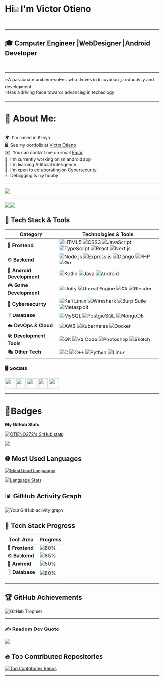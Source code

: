              
Hi![](https://user-images.githubusercontent.com/18350557/176309783-0785949b-9127-417c-8b55-ab5a4333674e.gif) I'm Victor Otieno
=====================================================================================================================================
<br>
<hr>

 🎓  Computer Engineer  |WebDesigner  |Android Developer
----------------------------------------------
<br>
<hr>

⭐️A passionate problem-solver. who thrives in innovation ,productivity and development <br>
⭐️Has a driving force towards advancing in technology<br>



<hr>

# 💫 About Me:
<br>
 🌍  I'm based in Kenya<br>
 🖥️  See my portfolio at <a href="https://otieno272.github.io/portfolioupdate/">Victor Otieno</a><br>
 ✉️  You can contact me on email  <a href="otieno272@gmail.com">Email</a><br>
 🚀  I'm currently working on an android app
 <br>
 🧠  I'm learning Artificial intelligence<br>
 🤝  I'm open to collaborating on Cybersecurity<br>
 ⚡  Debugging is my hobby<br>
<hr>
 
<p>

  <img src="https://i.pinimg.com/originals/79/6d/b5/796db5deaf3ca9a927736d4b12cc3086.gif">
</p>



<hr>
<a href="https://www.github.com/OTIENO272" target="_blank" rel="noreferrer"><img
src="https://img.shields.io/github/followers/OTIENO272?logo=github&style=for-the-badge&color=0891b2&labelColor=1c1917" /></a><a href="https://www.x.com/OtienoVictor" target="_blank" rel="noreferrer"><img
src="https://img.shields.io/twitter/follow/OtienoVictor?logo=twitter&style=for-the-badge&color=0891b2&labelColor=1c1917"
/></a>

## 🚀 Tech Stack & Tools  

| **Category**        | **Technologies & Tools**  |
|---------------------|--------------------------|
| 🎨 **Frontend**     | ![HTML5](https://skillicons.dev/icons?i=html) ![CSS3](https://skillicons.dev/icons?i=css) ![JavaScript](https://skillicons.dev/icons?i=js) ![TypeScript](https://skillicons.dev/icons?i=ts) ![React](https://skillicons.dev/icons?i=react) ![Next.js](https://skillicons.dev/icons?i=nextjs) |
| ⚙️ **Backend**      | ![Node.js](https://skillicons.dev/icons?i=nodejs) ![Express.js](https://skillicons.dev/icons?i=express) ![Django](https://skillicons.dev/icons?i=django) ![PHP](https://skillicons.dev/icons?i=php) ![Go](https://skillicons.dev/icons?i=go) |
| 📱 **Android Development** | ![Kotlin](https://skillicons.dev/icons?i=kotlin) ![Java](https://skillicons.dev/icons?i=java) ![Android](https://skillicons.dev/icons?i=androidstudio) |
| 🎮 **Game Development** | ![Unity](https://skillicons.dev/icons?i=unity) ![Unreal Engine](https://skillicons.dev/icons?i=unreal) ![C#](https://skillicons.dev/icons?i=cs) ![Blender](https://skillicons.dev/icons?i=blender) |
| 🔐 **Cybersecurity** | ![Kali Linux](https://skillicons.dev/icons?i=kali) ![Wireshark](https://skillicons.dev/icons?i=wireshark) ![Burp Suite](https://skillicons.dev/icons?i=burpsuite) ![Metasploit](https://skillicons.dev/icons?i=metasploit) |
| 🗄️ **Database**     | ![MySQL](https://skillicons.dev/icons?i=mysql) ![PostgreSQL](https://skillicons.dev/icons?i=postgres) ![MongoDB](https://skillicons.dev/icons?i=mongodb) |
| ☁️ **DevOps & Cloud** | ![AWS](https://skillicons.dev/icons?i=aws) ![Kubernetes](https://skillicons.dev/icons?i=kubernetes) ![Docker](https://skillicons.dev/icons?i=docker) |
| 🛠️ **Development Tools** | ![Git](https://skillicons.dev/icons?i=git) ![VS Code](https://skillicons.dev/icons?i=vscode) ![Photoshop](https://skillicons.dev/icons?i=ps) ![Sketch](https://skillicons.dev/icons?i=sketch) |
| 🎭 **Other Tech**  | ![C](https://skillicons.dev/icons?i=c) ![C++](https://skillicons.dev/icons?i=cpp) ![Python](https://skillicons.dev/icons?i=python) ![Linux](https://skillicons.dev/icons?i=linux) |


### 🖥️ Socials

<p align="left"> <a href="https://www.github.com/OTIENO272" target="_blank" rel="noreferrer"> <picture> <source media="(prefers-color-scheme: dark)" srcset="https://raw.githubusercontent.com/danielcranney/readme-generator/main/public/icons/socials/github-dark.svg" /> <source media="(prefers-color-scheme: light)" srcset="https://raw.githubusercontent.com/danielcranney/readme-generator/main/public/icons/socials/github.svg" /> <img src="https://raw.githubusercontent.com/danielcranney/readme-generator/main/public/icons/socials/github.svg" width="32" height="32" /> </picture> </a> <a href="http://www.instagram.com/mr-icon254" target="_blank" rel="noreferrer"> <picture> <source media="(prefers-color-scheme: dark)" srcset="https://raw.githubusercontent.com/danielcranney/readme-generator/main/public/icons/socials/instagram-dark.svg" /> <source media="(prefers-color-scheme: light)" srcset="https://raw.githubusercontent.com/danielcranney/readme-generator/main/public/icons/socials/instagram.svg" /> <img src="https://raw.githubusercontent.com/danielcranney/readme-generator/main/public/icons/socials/instagram.svg" width="32" height="32" /> </picture> </a> <a href="https://www.linkedin.com/in/victor-otieno" target="_blank" rel="noreferrer"> <picture> <source media="(prefers-color-scheme: dark)" srcset="https://raw.githubusercontent.com/danielcranney/readme-generator/main/public/icons/socials/linkedin-dark.svg" /> <source media="(prefers-color-scheme: light)" srcset="https://raw.githubusercontent.com/danielcranney/readme-generator/main/public/icons/socials/linkedin.svg" /> <img src="https://raw.githubusercontent.com/danielcranney/readme-generator/main/public/icons/socials/linkedin.svg" width="32" height="32" /> </picture> </a> <a href="https://www.x.com/OtienoVictor" target="_blank" rel="noreferrer"> <picture> <source media="(prefers-color-scheme: dark)" srcset="https://raw.githubusercontent.com/danielcranney/readme-generator/main/public/icons/socials/twitter-dark.svg" /> <source media="(prefers-color-scheme: light)" srcset="https://raw.githubusercontent.com/danielcranney/readme-generator/main/public/icons/socials/twitter.svg" /> <img src="https://raw.githubusercontent.com/danielcranney/readme-generator/main/public/icons/socials/twitter.svg" width="32" height="32" /> </picture> </a> <a href="https://www.threads.net/@victor" target="_blank" rel="noreferrer"> <picture> <source media="(prefers-color-scheme: dark)" srcset="https://raw.githubusercontent.com/danielcranney/readme-generator/main/public/icons/socials/threads-dark.svg" /> <source media="(prefers-color-scheme: light)" srcset="https://raw.githubusercontent.com/danielcranney/readme-generator/main/public/icons/socials/threads.svg" /> <img src="https://raw.githubusercontent.com/danielcranney/readme-generator/main/public/icons/socials/threads.svg" width="32" height="32" /> </picture> </a></p>

<hr>
<h1> 🚀Badges</h1>

<b>My GitHub Stats</b>

<a href="http://www.github.com/OTIENO272"><img src="https://github-readme-stats.vercel.app/api?username=OTIENO272&show_icons=true&hide=&count_private=true&title_color=0891b2&text_color=ffffff&icon_color=0891b2&bg_color=1c1917&hide_border=true&show_icons=true" alt="OTIENO272's GitHub stats" /></a>

<a href="http://www.github.com/Unre"><img src="https://github-readme-streak-stats.herokuapp.com/?user=OTIENO272&stroke=ffffff&background=1c1917&ring=0891b2&fire=0891b2&currStreakNum=ffffff&currStreakLabel=0891b2&sideNums=ffffff&sideLabels=ffffff&dates=ffffff&hide_border=true"/></a>
<br>
## 🌐 Most Used Languages

[![Most Used Languages](https://github-profile-summary-cards.vercel.app/api/cards/repos-per-language?username=OTIENO272&theme=github_dark)](https://github.com/YOUR_GITHUB_USERNAME)

[![Language Stats](https://github-profile-summary-cards.vercel.app/api/cards/most-commit-language?username=OTIENO272&theme=github_dark)](https://github.com/YOUR_GITHUB_USERNAME)




## 📊 GitHub Activity Graph  

![Your GitHub activity graph](https://github-readme-activity-graph.vercel.app/graph?username=OTIENO272&theme=github-compact&hide_border=true&area=true&bg_color=0d1117&color=58a6ff&line=58a6ff&point=f85149)



## 🚀 Tech Stack Progress

<div align="center">

| Tech Area  | Progress |
|------------|----------|
| 🎨 **Frontend** | ![80%](https://img.shields.io/badge/-80%25-blue) |
| ⚙️ **Backend** | ![85%](https://img.shields.io/badge/-85%25-red) |
| 📱 **Android** | ![50%](https://img.shields.io/badge/-50%25-green) |
| 🗄️ **Database** | ![80%](https://img.shields.io/badge/-80%25-yellow) |

</div>


---



## 🏆 GitHub Achievements

![GitHub Trophies](https://github-profile-trophy.vercel.app/?username=OTIENO272&theme=onedark&no-frame=true&no-bg=true&margin-w=8)

<hr>

### ✍️ Random Dev Quote
![](https://quotes-github-readme.vercel.app/api?type=horizontal&theme=radical)


## 🔥 Top Contributed Repositories

[![Top Contributed Repos](https://github-contributor-stats.vercel.app/api?username=OTIENO272&limit=5&theme=dark&combine_all_yearly_contributions=true)](https://github.com/YOUR_GITHUB_USERNAME)

<hr>





